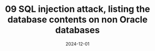 ---
title: "09 SQL injection attack, listing the database contents on non Oracle databases"
collection: publications
category: portswigger
permalink: /publications/09_SQL injection attack, listing the database contents on non Oracle databases
excerpt: 'Este laboratorio contiene una vulnerabilidad de inyección SQL en el campo de categoría de producto. Para resolver el laboratorio, realizamos un ataque de inyección SQL basado en UNION en una base de datos PostgreSQL que recupera los nombres de usuario y las contraseñas de todos los usuarios de la aplicación.'
date: 2024-12-01
#venue: 'Journal 1'
#slidesurl: 'http://academicpages.github.io/files/slides1.pdf'
#paperurl: 'http://academicpages.github.io/files/paper1.pdf'
citation: 'SQL injection attack, listing the database contents on non Oracle databases'
---